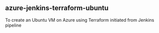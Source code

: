 ## azure-jenkins-terraform-ubuntu

To create an Ubuntu VM on Azure using Terraform initiated from Jenkins pipeline
